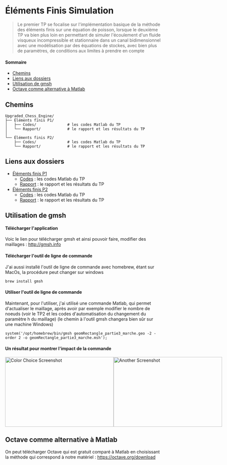 # Éléments Finis Simulation
> Le premier TP se focalise sur l'implémentation basique de la méthode des éléments finis sur une équation de poisson, lorsque le deuxième TP va bien plus loin en permettant de simuler l'écoulement d'un fluide visqueux incompressible et stationnaire dans un canal bidimensionnel avec une modélisation par des équations de stockes, avec bien plus de paramètres, de conditions aux limites à prendre en compte

#### Sommaire 
* [Chemins](#chemins)
* [Liens aux dossiers](#liens-aux-dossiers)
* [Utilisation de gmsh](#utilisation-de-gmsh)
* [Octave comme alternative à Matlab](#octave-comme-alternative-à-Matlab)

## Chemins 
```
Upgraded_Chess_Engine/
├── Éléments finis P1/
│   ├── Codes/              # les codes Matlab du TP
│   └── Rapport/            # le rapport et les résultats du TP
│
└── Éléments finis P2/
    ├── Codes/              # les codes Matlab du TP
    └── Rapport/            # le rapport et les résultats du TP
```

## Liens aux dossiers
* [Éléments finis P1](./TP1/) 
    * [Codes](./Chess_Engine/Codes/) : les codes Matlab du TP
    * [Rapport](./Chess_Engine/Rapport/) : le rapport et les résultats du TP
* [Éléments finis P2](./TP2/)
    * [Codes](./Chess_Engine/Codes/) : les codes Matlab du TP
    * [Rapport](./Chess_Engine/Rapport/) : le rapport et les résultats du TP

## Utilisation de gmsh
#### Télécharger l'application
Voic le lien pour télécharger gmsh et ainsi pouvoir faire, modifier des maillages : http://gmsh.info
#### Télécharger l'outil de ligne de commande 
J'ai aussi installé l'outil de ligne de commande avec homebrew, étant sur MacOs, la procédure peut changer sur windows
```
brew install gmsh
```
#### Utiliser l'outil de ligne de commande
Maintenant, pour l'utiliser, j'ai utilisé une commande Matlab, qui permet d'actualiser le maillage, après avoir par exemple modifier le nombre de noeuds (voir le TP2 et les codes d'automatisation du changement du paramètre h du maillage) (le chemin à l'outil gmsh changera bien sûr sur une machine Windows)
```
system('/opt/homebrew/bin/gmsh geomRectangle_partie3_marche.geo -2 -order 2 -o geomRectangle_partie3_marche.msh');
```
#### Un résultat pour montrer l'impact de la commande 
<div style="display: flex; justify-content: space-around; align-items: center;">
  <img src="./TP2/Rapport/Résultats/Maillage/Premier_maillage_ordre2.png" alt="Color Choice Screenshot" width="350" height="225"/>
  <img src="../TP2/Rapport/Résultats/Maillage/visu_maillage_ordre2.png" alt="Another Screenshot" width="350" height="225"/>
</div>


## Octave comme alternative à Matlab 
On peut télécharger Octave qui est gratuit comparé à Matlab en choisissant la méthode qui correspond à notre matériel : https://octave.org/download